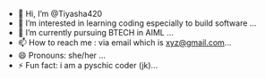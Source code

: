 - 👋 Hi, I’m @Tiyasha420
- 👀 I’m interested in learning coding especially to build software ...
- 🌱 I’m currently pursuing BTECH in AIML  ...
- 📫 How to reach me : via email which is xyz@gmail.com...
- 😄 Pronouns: she/her ...
- ⚡ Fun fact: i am a pyschic coder (jk)...

<!---
Tiyasha420/Tiyasha420 is a ✨ special ✨ repository because its `README.md` (this file) appears on your GitHub profile.
You can click the Preview link to take a look at your changes.
--->
